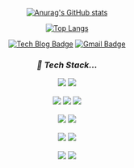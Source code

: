 <div align=center>
  
[![Anurag's GitHub stats](https://github-readme-stats.vercel.app/api?username=sussa3007&show_icons=true&theme=tokyonight&hide=stars&include_all_commits=false&hide_border=true)](https://github.com/sussa3007)

  
[![Top Langs](https://github-readme-stats.vercel.app/api/top-langs/?username=sussa3007&layout=compact&theme=tokyonight&card_width=450px&hide_border=true)](https://github.com/sussa3007)
  
  
[![Tech Blog Badge](http://img.shields.io/badge/-Tech%20blog-black?style=flat-square&logo=velog&link=https://velog.io/@sussa3007)](https://velog.io/@sussa3007)
[![Gmail Badge](https://img.shields.io/badge/-Gmail-d14836?style=flat-square&logo=Gmail&logoColor=white&link=mailto:sussa1933@gmail.com)](mailto:sussa1933@gmail.com)
  <br>
  
  ### _**🌱 Tech Stack...**_
  
  <img src="https://img.shields.io/badge/Java-007396?style=flat-square&logo=Java&logoColor=white"/>
  <img src="https://img.shields.io/badge/Dart-7F52FF?style=flat-square&logo=Dart&logoColor=white"/> <br>
    <br>
  
  <img src="https://img.shields.io/badge/Spring-6DB33F?style=flat-square&logo=Spring&logoColor=white"/> 
  <img src="https://img.shields.io/badge/Spring Boot-6DB33F?style=flat-square&logo=Spring Boot&logoColor=white"/> 
  <img src="https://img.shields.io/badge/Flutter-A9A9F5?style=flat-square&logo=Flutter&logoColor=white"/> <br>
    <br>
  
  <img src="https://img.shields.io/badge/Git-F05032?style=flat-square&logo=Git&logoColor=white"/>
  <img src="https://img.shields.io/badge/GitHub-181717?style=flat-square&logo=GitHub&logoColor=white"/>
   <br>
  <br>
  
  
  <img src="https://img.shields.io/badge/MySQL-4479A1?style=flat-square&logo=MySQL&logoColor=black"/>
  <img src="https://img.shields.io/badge/Redis-DC382D?style=flat-square&logo=Redis&logoColor=black"/>
    <br>
  <br>
  
  
  <img src="https://img.shields.io/badge/Amazon AWS-FF9900?style=flat-square&logo=Amazon AWS&logoColor=white"/>
  <img src="https://img.shields.io/badge/Docker-2496ED?style=flat-square&logo=Docker&logoColor=white"/> 

  
</div>
<!--
**sussa3007/sussa3007** is a ✨ _special_ ✨ repository because its `README.md` (this file) appears on your GitHub profile.

Here are some ideas to get you started:

- 🔭 I’m currently working on ...
- 🌱 I’m currently learning ...
- 👯 I’m looking to collaborate on ...
- 🤔 I’m looking for help with ...
- 💬 Ask me about ...
- 📫 How to reach me: ...
- 😄 Pronouns: ...
- ⚡ Fun fact: ...
-->
